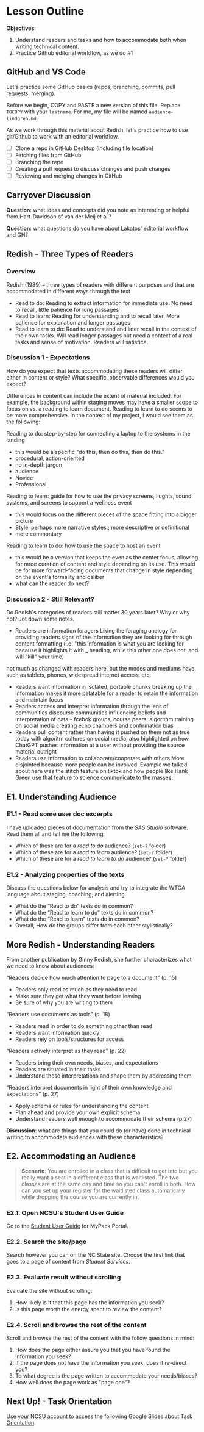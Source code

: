 # Lesson Outline

**Objectives**:

1. Understand readers and tasks and how to accommodate both when writing technical content.
2. Practice Github editorial workflow, as we do #1

## GitHub and VS Code

Let's practice some GitHub basics (repos, branching, commits, pull requests, merging).

Before we begin, COPY and PASTE a new version of this file. Replace `TOCOPY` with your `lastname`. For me, my file will be named `audience-lindgren.md`.

As we work through this material about Redish, let's practice how to use git/Github to work with an editorial workflow.

- [ ] Clone a repo in GitHub Desktop (including file location)
- [ ] Fetching files from GitHub
- [ ] Branching the repo
- [ ] Creating a pull request to discuss changes and push changes
- [ ] Reviewing and merging changes in GitHub

## Carryover Discussion

**Question**: what ideas and concepts did you note as interesting or helpful from Hart-Davidson of van der Meij et al.?

**Question**: what questions do you have about Lakatos' editorial workflow and GH?

## Redish - Three Types of Readers

### Overview

Redish (1989) – three types of readers with different purposes and that are accommodated in different ways through the text

- Read to do: Reading to extract information for immediate use. No need to recall, little patience for long passages
- Read to learn: Reading for understanding and to recall later.  More patience for explanation and longer passages
- Read to learn to do: Read to understand and later recall in the context of their own tasks. Will read longer passages but need a context of a real tasks and sense of motivation. Readers will satisfice.

### Discussion 1 - Expectations

How do you expect that texts accommodating these readers will differ either in content or style? What specific, observable differences would you expect?

Differences in content can include the extent of material included. For example, the background within staging moves may have a smaller scope to focus on vs. a reading to learn document. Reading to learn to do seems to be more comprehensive. In the context of my project, I would see them as the following:

Reading to do: step-by-step for connecting a laptop to the systems in the landing
* this would be a specific "do this, then do this, then do this."
 * procedural, action-oriented
 * no in-depth jargon
 * audience
  * Novice
  * Professional

Reading to learn: guide for how to use the privacy screens, liughts, sound systems, and screens to support a wellness event
* this would focus on the different pieces of the space fitting into a bigger picture
 * Style: perhaps more narrative styles,; more descriptive or definitional
 * more commontary

Reading to learn to do: how to use the space to host an event
* this would be a version that keeps the even as the center focus, allowing for mroe curation of content and style depending on its use. This would be for more forward-facing documents that change in style depending on the event's formality and caliber
 * what can the reader do next?

### Discussion 2 - Still Relevant?

Do Redish's categories of readers still matter 30 years later? Why or why not? Jot down some notes.

- Readers are information foragers
Liking the foraging analogy for providing readers signs of the information they are looking for through content formatting (i.e. "this information is what you are looking for because it highlights it with _ heading, while this other one does not, and will "kill" your time)

not much as changed with readers here, but the modes and mediums have, such as tablets, phones, widespread internet access, etc. 
- Readers want information in isolated, portable chunks
breaking up the information makes it more palatable for a reader to retain the information and maintain focus
- Readers access and interpret information through the lens of communities
discourse communities influencing beliefs and interpretation of data - fcebok groups, course peers, algorithm training on social media creating echo chambers and confirmation bias
- Readers pull content rather than having it pushed on them
not as true today with algoritm cultures on social media, also highlighted on how ChatGPT pushes information at a user without providing the source material outright
- Readers use information to collaborate/cooperate with others
More disjointed because more people can be involved. Example we talked about here was the stitch feature on tiktok and how people like Hank Green use that feature to science communicate to the masses. 

## E1. Understanding Audience

### E1.1 - Read some user doc excerpts

I have uploaded pieces of documentation from the *SAS Studio* software. Read them all and tell me the following:

- Which of these are for a *read to do* audience? (`set-?` folder)
- Which of these are for a *read to learn* audience? (`set-?` folder)
- Which of these are for a *read to learn to do* audience? (`set-?` folder)

### E1.2 - Analyzing properties of the texts

Discuss the questions below for analysis and try to integrate the WTGA language about staging, coaching, and alerting.

- What do the “Read to do” texts do in common?
- What do the “Read to learn to do” texts do in common?
- What do the “Read to learn” texts do in common?
- Overall, How do the groups differ from each other stylistically?

## More Redish - Understanding Readers

From another publication by Ginny Redish, she further characterizes what we need to know about audiences:

“Readers decide how much attention to page to a document” (p. 15)
- Readers only read as much as they need to read
- Make sure they get what they want before leaving
- Be sure of why you are writing to them

“Readers use documents as tools” (p. 18)
- Readers read in order to do something other than read
- Readers want information quickly
- Readers rely on tools/structures for access

“Readers actively interpret as they read” (p. 22)
- Readers bring their own needs, biases, and expectations
- Readers are situated in their tasks
- Understand these interpretations and shape them by addressing them

“Readers interpret documents in light of their own knowledge and expectations” (p. 27)
- Apply schema or rules for understanding the content
- Plan ahead and provide your own explicit schema
- Understand readers well enough to accommodate their schema (p.27)

**Discussion**: what are things that you could do (or have) done in technical writing to accommodate audiences with these characteristics?

## E2. Accommodating an Audience

> **Scenario**: You are enrolled in a class that is difficult to get into but you really want a seat in a different class that is waitlisted. The two classes are at the same day and time so you can't enroll in both. How can you set up your register for the waitlisted class automatically while dropping the course you are currently in.

### E2.1. Open NCSU's Student User Guide

Go to the [Student User Guide](https://sis.emas.ncsu.edu/students/) for MyPack Portal.

### E2.2. Search the site/page

Search however you can on the NC State site. Choose the first link that goes to a page of content from *Student Services*.

### E2.3. Evaluate result without scrolling

Evaluate the site without scrolling:

1. How likely is it that this page has the information you seek?
2. Is this page worth the energy spent to review the content?

### E2.4. Scroll and browse the rest of the content

Scroll and browse the rest of the content with the follow questions in mind:

1. How does the page either assure you that you have found the information you seek?
2. If the page does not have the information you seek, does it re-direct you?
3. To what degree is the page written to accommodate your needs/biases?
4. How well does the page work as "page one"?

## Next Up! - Task Orientation

Use your NCSU account to access the following Google Slides about [Task Orientation](https://docs.google.com/presentation/d/1QDSchasxTbvmpup093VWrJ96j3X-XBXK/edit?usp=sharing&ouid=106375923921921850595&rtpof=true&sd=true).
